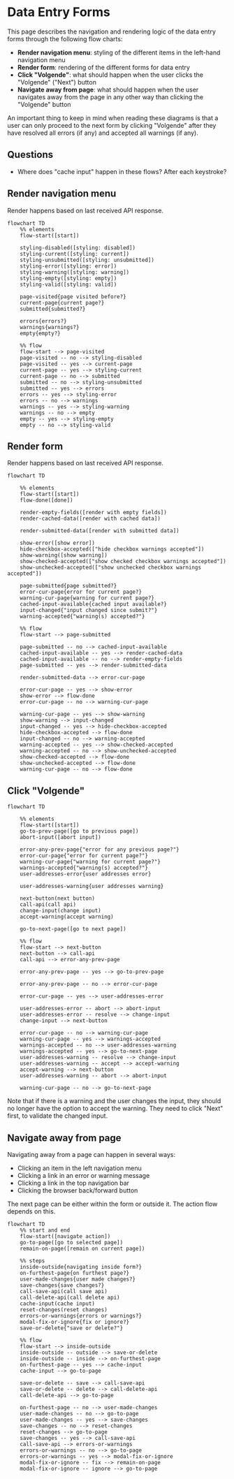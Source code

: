# Data Entry Forms

This page describes the navigation and rendering logic of the data entry forms through the following flow charts:

- __Render navigation menu__: styling of the different items in the left-hand navigation menu
- __Render form__: rendering of the different forms for data entry
- __Click "Volgende"__: what should happen when the user clicks the "Volgende" ("Next") button
- __Navigate away from page__: what should happen when the user navigates away from the page in any other way than clicking the "Volgende" button

An important thing to keep in mind when reading these diagrams is that a user can only proceed to the next form by clicking "Volgende" after they have resolved all errors (if any) and accepted all warnings (if any).


## Questions
- Where does "cache input" happen in these flows? After each keystroke?


## Render navigation menu

Render happens based on last received API response.

```mermaid
flowchart TD
    %% elements
    flow-start([start])

    styling-disabled([styling: disabled])
    styling-current([styling: current])
    styling-unsubmitted([styling: unsubmitted])
    styling-error([styling: error])
    styling-warning([styling: warning])
    styling-empty([styling: empty])
    styling-valid([styling: valid])

    page-visited{page visited before?}
    current-page{current page?}
    submitted{submitted?}

    errors{errors?}
    warnings{warnings?}
    empty{empty?}

    %% flow
    flow-start --> page-visited
    page-visited -- no --> styling-disabled
    page-visited -- yes --> current-page
    current-page -- yes --> styling-current
    current-page -- no --> submitted
    submitted -- no --> styling-unsubmitted
    submitted -- yes --> errors
    errors -- yes --> styling-error
    errors -- no --> warnings
    warnings -- yes --> styling-warning
    warnings -- no --> empty
    empty -- yes --> styling-empty
    empty -- no --> styling-valid
```

## Render form

Render happens based on last received API response.

```mermaid
flowchart TD

    %% elements
    flow-start([start])
    flow-done([done])

    render-empty-fields([render with empty fields])
    render-cached-data([render with cached data])

    render-submitted-data([render with submitted data])

    show-error([show error])
    hide-checkbox-accepted(["hide checkbox warnings accepted"])
    show-warning([show warning])
    show-checked-accepted(["show checked checkbox warnings accepted"])
    show-unchecked-accepted(["show unchecked checkbox warnings accepted"])

    page-submitted{page submitted?}
    error-cur-page{error for current page?}
    warning-cur-page{warning for current page?}
    cached-input-available{cached input available?}
    input-changed{"input changed since submit?"}
    warning-accepted{"warning(s) accepted?"}

    %% flow
    flow-start --> page-submitted

    page-submitted -- no --> cached-input-available
    cached-input-available -- yes --> render-cached-data
    cached-input-available -- no --> render-empty-fields
    page-submitted -- yes --> render-submitted-data
    
    render-submitted-data --> error-cur-page

    error-cur-page -- yes --> show-error
    show-error --> flow-done
    error-cur-page -- no --> warning-cur-page

    warning-cur-page -- yes --> show-warning
    show-warning --> input-changed
    input-changed -- yes --> hide-checkbox-accepted
    hide-checkbox-accepted --> flow-done
    input-changed -- no --> warning-accepted
    warning-accepted -- yes --> show-checked-accepted
    warning-accepted -- no --> show-unchecked-accepted
    show-checked-accepted --> flow-done
    show-unchecked-accepted --> flow-done
    warning-cur-page -- no --> flow-done
```

## Click "Volgende"

```mermaid
flowchart TD

    %% elements
    flow-start([start])
    go-to-prev-page([go to previous page])
    abort-input([abort input])

    error-any-prev-page{"error for any previous page?"}
    error-cur-page{"error for current page?"}
    warning-cur-page{"warning for current page?"}
    warnings-accepted{"warning(s) accepted?"}
    user-addresses-error{user addresses error}

    user-addresses-warning{user addresses warning}

    next-button(next button)
    call-api(call api)
    change-input(change input)
    accept-warning(accept warning)

    go-to-next-page([go to next page])

    %% flow
    flow-start --> next-button
    next-button --> call-api
    call-api --> error-any-prev-page

    error-any-prev-page -- yes --> go-to-prev-page

    error-any-prev-page -- no --> error-cur-page

    error-cur-page -- yes --> user-addresses-error
    
    user-addresses-error -- abort --> abort-input
    user-addresses-error -- resolve --> change-input
    change-input --> next-button

    error-cur-page -- no --> warning-cur-page
    warning-cur-page -- yes --> warnings-accepted
    warnings-accepted -- no --> user-addresses-warning
    warnings-accepted -- yes --> go-to-next-page
    user-addresses-warning -- resolve --> change-input
    user-addresses-warning -- accept --> accept-warning
    accept-warning --> next-button
    user-addresses-warning -- abort --> abort-input

    warning-cur-page -- no --> go-to-next-page
```

Note that if there is a warning and the user changes the input, they should no longer have the option to accept the warning. They need to click "Next" first, to validate the changed input.

## Navigate away from page

Navigating away from a page can happen in several ways:
- Clicking an item in the left navigation menu
- Clicking a link in an error or warning message
- Clicking a link in the top navigation bar
- Clicking the browser back/forward button

The next page can be either within the form or outside it. The action flow depends on this.

```mermaid
flowchart TD
    %% start and end
    flow-start([navigate action])
    go-to-page([go to selected page])
    remain-on-page([remain on current page])

    %% steps
    inside-outside{navigating inside form?}
    on-furthest-page{on furthest page?}
    user-made-changes{user made changes?}
    save-changes{save changes?}
    call-save-api(call save api)
    call-delete-api(call delete api)
    cache-input(cache input)
    reset-changes(reset changes)
    errors-or-warnings{errors or warnings?}
    modal-fix-or-ignore{fix or ignore?}
    save-or-delete{"save or delete?"}

    %% flow
    flow-start --> inside-outside
    inside-outside -- outside --> save-or-delete
    inside-outside -- inside --> on-furthest-page
    on-furthest-page -- yes --> cache-input
    cache-input --> go-to-page
    
    save-or-delete -- save --> call-save-api
    save-or-delete -- delete --> call-delete-api
    call-delete-api --> go-to-page

    on-furthest-page -- no --> user-made-changes
    user-made-changes -- no --> go-to-page
    user-made-changes -- yes --> save-changes
    save-changes -- no --> reset-changes
    reset-changes --> go-to-page
    save-changes -- yes --> call-save-api
    call-save-api --> errors-or-warnings
    errors-or-warnings -- no --> go-to-page
    errors-or-warnings -- yes --> modal-fix-or-ignore
    modal-fix-or-ignore -- fix --> remain-on-page
    modal-fix-or-ignore -- ignore --> go-to-page
```
